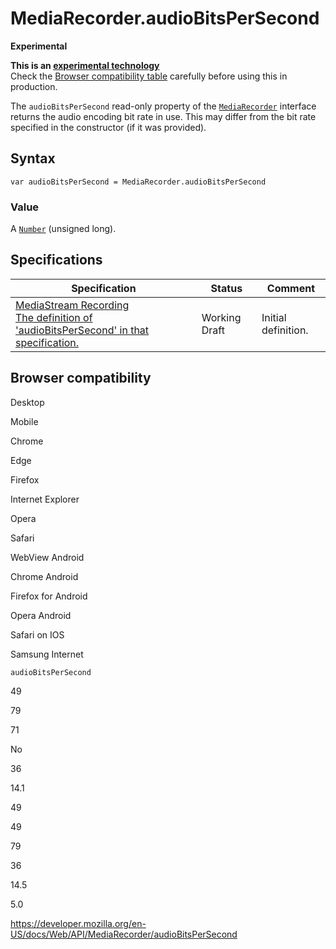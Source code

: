 # MediaRecorder.audioBitsPerSecond

**Experimental**

**This is an [experimental technology](https://developer.mozilla.org/en-US/docs/MDN/Guidelines/Conventions_definitions#experimental)**  
Check the [Browser compatibility table](#browser_compatibility) carefully before using this in production.

The `audioBitsPerSecond` read-only property of the [`MediaRecorder`](../mediarecorder) interface returns the audio encoding bit rate in use. This may differ from the bit rate specified in the constructor (if it was provided).

## Syntax

    var audioBitsPerSecond = MediaRecorder.audioBitsPerSecond

### Value

A [`Number`](https://developer.mozilla.org/en-US/docs/Web/JavaScript/Reference/Global_Objects/Number) (unsigned long).

## Specifications

<table><thead><tr class="header"><th>Specification</th><th>Status</th><th>Comment</th></tr></thead><tbody><tr class="odd"><td><a href="https://w3c.github.io/mediacapture-record/#dom-mediarecorder-audiobitspersecond">MediaStream Recording<br />
<span class="small">The definition of 'audioBitsPerSecond' in that specification.</span></a></td><td><span class="spec-wd">Working Draft</span></td><td>Initial definition.</td></tr></tbody></table>

## Browser compatibility

Desktop

Mobile

Chrome

Edge

Firefox

Internet Explorer

Opera

Safari

WebView Android

Chrome Android

Firefox for Android

Opera Android

Safari on IOS

Samsung Internet

`audioBitsPerSecond`

49

79

71

No

36

14.1

49

49

79

36

14.5

5.0

<a href="https://developer.mozilla.org/en-US/docs/Web/API/MediaRecorder/audioBitsPerSecond" class="_attribution-link">https://developer.mozilla.org/en-US/docs/Web/API/MediaRecorder/audioBitsPerSecond</a>
